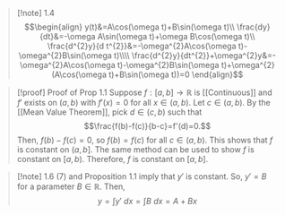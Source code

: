 >[!note] 1.4
>$$\begin{align}
y(t)&=A\cos(\omega t)+B\sin(\omega t)\\
\frac{dy}{dt}&=-\omega A\sin(\omega t)+\omega B\cos(\omega t)\\
\frac{d^{2}y}{d t^{2}}&=-\omega^{2}A\cos(\omega t)-\omega^{2}B\sin(\omega t)\\\\
\frac{d^{2}y}{dt^{2}}+\omega^{2}y&=-\omega^{2}A\cos(\omega t)-\omega^{2}B\sin(\omega t)+\omega^{2}(A\cos(\omega t)+B\sin(\omega t))=0
\end{align}$$

>[!proof] Proof of Prop 1.1
Suppose $f:[a,b]\rightarrow \mathbb{R}$ is [[Continuous]] and $f'$ exists on $(a,b)$ with $f'(x)=0$ for all $x\in(a,b)$. Let $c\in(a,b)$. By the [[Mean Value Theorem]], pick $d\in(c,b)$ such that $$\frac{f(b)-f(c)}{b-c}=f'(d)=0.$$Then, $f(b)-f(c)=0$, so $f(b)=f(c)$ for all $c\in(a,b)$. This shows that $f$ is constant on $(a,b]$. The same method can be used to show $f$ is constant on $[a,b)$. Therefore, $f$ is constant on $[a,b]$.

>[!note] 1.6
$(7)$ and Proposition 1.1 imply that $y'$ is constant. So, $y'=B$ for a parameter $B\in \mathbb{R}$. Then, $$y=\int y'\ dx=\int B\ dx=A+Bx$$

